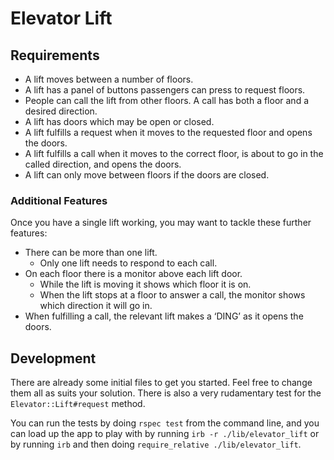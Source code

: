 # Elevator Lift

## Requirements

- A lift moves between a number of floors.
- A lift has a panel of buttons passengers can press to request floors.
- People can call the lift from other floors. A call has both a floor and a
  desired direction.
- A lift has doors which may be open or closed.
- A lift fulfills a request when it moves to the requested floor and opens the
  doors.
- A lift fulfills a call when it moves to the correct floor, is about to go in
  the called direction, and opens the doors.
- A lift can only move between floors if the doors are closed.

### Additional Features

Once you have a single lift working, you may want to tackle these further
features:

- There can be more than one lift.
  - Only one lift needs to respond to each call.
- On each floor there is a monitor above each lift door.
  - While the lift is moving it shows which floor it is on.
  - When the lift stops at a floor to answer a call, the monitor shows which
    direction it will go in.
- When fulfilling a call, the relevant lift makes a ‘DING’ as it opens the
  doors.

## Development

There are already some initial files to get you started. Feel free to change
them all as suits your solution. There is also a very rudamentary test for the
`Elevator::Lift#request` method.

You can run the tests by doing `rspec test` from the command line, and you can
load up the app to play with by running `irb -r ./lib/elevator_lift` or by
running `irb` and then doing `require_relative ./lib/elevator_lift`.
